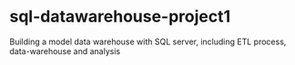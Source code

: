 # sql-datawarehouse-project1
Building a model data warehouse with SQL server, including ETL process, data-warehouse and analysis
